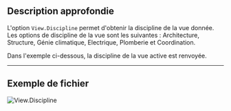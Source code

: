 ## Description approfondie
L'option `View.Discipline` permet d'obtenir la discipline de la vue donnée. Les options de discipline de la vue sont les suivantes : Architecture, Structure, Génie climatique, Electrique, Plomberie et Coordination.

Dans l'exemple ci-dessous, la discipline de la vue active est renvoyée.
___
## Exemple de fichier

![View.Discipline](./Revit.Elements.Views.View.Discipline_img.jpg)
